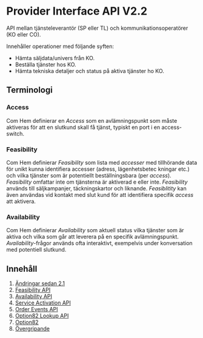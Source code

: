 # Provider Interface API V2.2

API mellan tjänsteleverantör (SP eller TL) och kommunikationsoperatörer (KO eller CO).

Innehåller operationer med följande syften:
* Hämta säljdata/univers från KO.
* Beställa tjänster hos KO.
* Hämta tekniska detaljer och status på aktiva tjänster ho KO.

## Terminologi

### Access

Com Hem definierar en _Access_ som en avlämningspunkt som måste aktiveras för att en slutkund skall få tjänst, typiskt en port i en access-
switch.

### Feasibility

Com Hem definierar _Feasibility_ som lista med _accesser_ med tillhörande data för unikt kunna identifiera accesser (adress, lägenhetsbetec
kningar etc.) och vilka tjänster som är potentiellt beställningsbara (per _access_). _Feasibility_ omfattar inte om tjänsterna är aktiverad
e eller inte. _Feasibility_ används till säljkampanjer, täckningskartor och liknande. _Feasiblitity_ kan även användas vid kontakt med slut
kund för att identifiera specifik _access_ att aktivera.

### Availability

Com Hem definierar _Availability_ som aktuell status vilka tjänster som är aktiva och vilka som går att leverera på en specifik avlämningspunkt. _Availability_-frågor används ofta interaktivt, exempelvis under konversation med potentiell slutkund.

## Innehåll

1. [Ändringar sedan 2.1](changelog.md)
2. [Feasibility API](feasibility.md)
3. [Availability API](availability.md)
4. [Service Activation API](service_activation.md)
5. [Order Events API](order_events.md)
6. [Option82 Lookup API](option82_lookup.md)
7. [Option82](option82.md)
8. [Övergripande](misc.md)


